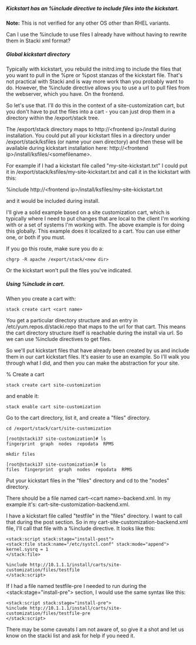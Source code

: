 ##### Kickstart has an %include directive to include files into the kickstart.

**Note:** This is not verified for any other OS other than RHEL variants.

Can I use the %include to use files I already have without having to rewrite them in Stacki xml format?

##### Global kickstart directory

Typically with kickstart, you rebuild the initrd.img to include the files that you want to pull in the %pre or %post stanzas of the kickstart file. That's not practical with Stacki and is way more work than you probably want to do.  However, the %include directive allows you to use a url to pull files from the webserver, which you have. On the frontend.

So let's use that. I'll do this in the context of a site-customization cart, but you don't have to put the files into a cart - you can just drop them in a directory within the /export/stack tree.

The /export/stack directory maps to http://&lt;frontend ip&gt;/install during installation. You could put all your kickstart files in a directory under /export/stack/ksfiles (or name your own directory) and then these will be available during kickstart installation here: http://&lt;frontend ip&gt;/install/ksfiles/&lt;somefilename&gt;.

For example if I had a kickstart file called "my-site-kickstart.txt" I could put it in /export/stack/ksfiles/my-site-kickstart.txt and call it in the kickstart with this:

%include http://&lt;frontend ip&gt;/install/ksfiles/my-site-kickstart.txt

and it would be included during install.

I'll give a solid example based on a site customization cart, which is typically where I need to put changes that are local to the client I'm working with or a set of systems I'm working with. The above example is for doing this globally. This example does it localized to a cart. You can use either one, or both if you must.

If you go this route, make sure you do a:

```
chgrp -R apache /export/stack/<new dir>
```

Or the kickstart won't pull the files you've indicated.

##### Using %include in cart.

When you create a cart with:

```
stack create cart <cart name>
```

You get a particular directory structure and an entry in /etc/yum.repos.d/stacki.repo that maps to the url for that cart. This means the cart directory structure itself is reachable during the install via url. So we can use %include directives to get files.

So we'll put kickstart files that have already been created by us and include them in our cart kickstart files. It's easier to use an example. So I'll walk you through what I did, and then you can make the abstraction for your site.

% Create a cart

```
stack create cart site-customization
```

and enable it:

```
stack enable cart site-customization
```

Go to the cart directory, list it, and create a "files" directory.

```
cd /export/stack/cart/site-customization

[root@stacki37 site-customization]# ls
fingerprint  graph  nodes  repodata  RPMS

mkdir files

[root@stacki37 site-customization]# ls
files  fingerprint  graph  nodes  repodata  RPMS

```

Put your kickstart files in the "files" directory and cd to the "nodes" directory.

There should be a file named cart-&lt;cart name&gt;-backend.xml. In my example it's: cart-site-customization-backend.xml.

I have a kickstart file called "testfile" in the "files" directory. I want to call that during the post section. So in my cart-site-customization-backend.xml file, I'll call that file with a %include directive. It looks like this:

```
<stack:script stack:stage="install-post">
<stack:file stack:name="/etc/systcl.conf" stack:mode="append">
kernel.sysrq = 1
</stack:file>

%include http://10.1.1.1/install/carts/site-customization/files/testfile
</stack:script>
```

If I had a file named testfile-pre I needed to run during the &lt;stack:stage="install-pre"&gt; section, I would use the same syntax like this:

```
<stack:script stack:stage="install-pre">
%include http://10.1.1.1/install/carts/site-customization/files/testfile-pre
</stack:script>
```

There may be some caveats I am not aware of, so give it a shot and let us know on the stacki list and ask for help if you need it.
